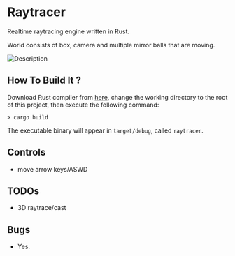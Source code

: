 # Raytracer

Realtime raytracing engine written in Rust.

World consists of box, camera and multiple mirror balls that are moving.

<img alt="Description" src="https://github.com/PavelVavruska/raytracer/blob/master/raytracer_peek_20240623_2.gif">

## How To Build It ?

Download Rust compiler from [here](https://www.rust-lang.org/en-US/), change the working directory to the root of this project, then execute the following command:

```
> cargo build
```

The executable binary will appear in `target/debug`, called `raytracer`.

## Controls

- move arrow keys/ASWD

## TODOs

- 3D raytrace/cast

## Bugs

- Yes.
